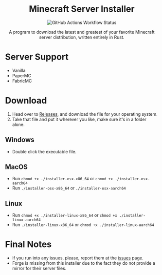 <div align="center">

# Minecraft Server Installer
![GitHub Actions Workflow Status](https://img.shields.io/github/actions/workflow/status/Loudbooks/Minecraft-Server-Installer/rust.yml?style=for-the-badge)

A program to download the latest and greatest of your favorite Minecraft server distribution, written entirely in Rust.
</div>

# Server Support
- Vanilla
- PaperMC
- FabricMC


# Download
1. Head over to [Releases](https://github.com/Loudbooks/Minecraft-Server-Installer/releases/latest), and download the file for your operating system.
2. Take that file and put it wherever you like, make sure it's in a folder alone.

## Windows
- Double click the executable file.

## MacOS
- Run `chmod +x ./installer-osx-x86_64` or `chmod +x ./installer-osx-aarch64`
- Run `./installer-osx-x86_64` or `./installer-osx-aarch64`

## Linux
- Run `chmod +x ./installer-linux-x86_64` or `chmod +x ./installer-linux-aarch64`
- Run `./installer-linux-x86_64` or `chmod +x ./installer-linux-aarch64`
  
# Final Notes
- If you run into any issues, please, report them at the [issues](https://github.com/Loudbooks/Minecraft-Server-Installer/issues) page.
- Forge is missing from this installer due to the fact they do not provide a mirror for their server files.

